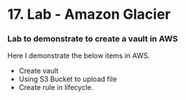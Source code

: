# 17. Lab - Amazon Glacier

### Lab to demonstrate to create a vault in AWS

Here I demonstrate the below items in AWS.

* Create vault
* Using S3 Bucket to upload file
* Create rule in lifecycle.







